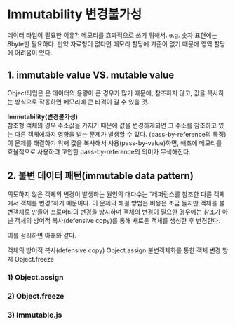 # Immutability 변경불가성

데이터 타입이 필요한 이유?: 메모리를 효과적으로 쓰기 위해서. e.g. 숫자 표현에는 8byte만 필요하다. 만약 자료형이 없다면 메모리 할당에 기준이 없기 때문에 영역 할당에 어려움이 있다.


## 1. immutable value VS. mutable value

Object타입은 은 데이터의 용량이 큰 경우가 많기 때문에, 참조하지 않고, 값을 복사하는 방식으로 작동하면 메모리에 큰 타격이 갈 수 있을 것.

**Immutability(변경불가성)**  
참조형 객체의 경우 주소값을 가지기 때문에 값을 변경하게되면 그 주소를 참조하고 있는 다른 객체에까지 영향을 받는 문제가 발생할 수 있다. (pass-by-reference의 특징) 이 문제를 해결하기 위해 값을 복사해서 사용(pass-by-value)하면, 애초에 메모리를 효율적으로 사용하려 고안한 pass-by-reference의 의미가 무색해진다.

## 2. 불변 데이터 패턴(immutable data pattern)

의도하지 않은 객체의 변경이 발생하는 원인의 대다수는 “레퍼런스를 참조한 다른 객체에서 객체를 변경”하기 때문이다. 이 문제의 해결 방법은 비용은 조금 들지만 객체를 불변객체로 만들어 프로퍼티의 변경을 방지하며 객체의 변경이 필요한 경우에는 참조가 아닌 객체의 방어적 복사(defensive copy)를 통해 새로운 객체를 생성한 후 변경한다.

이를 정리하면 아래와 같다.

객체의 방어적 복사(defensive copy)
Object.assign
불변객체화를 통한 객체 변경 방지
Object.freeze

### 1) Object.assign
### 2) Object.freeze
### 3) Immutable.js
